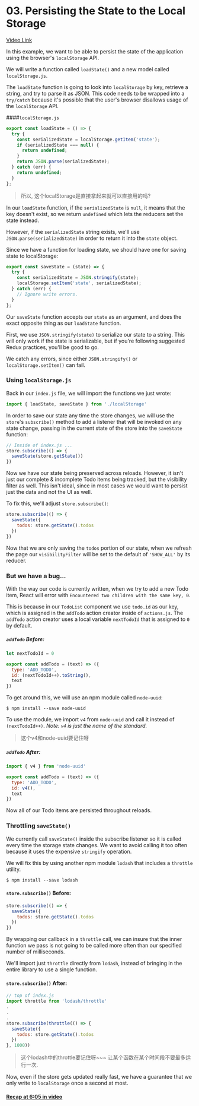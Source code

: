 # 03. Persisting the State to the Local Storage
[Video Link](https://egghead.io/lessons/javascript-redux-persisting-the-state-to-the-local-storage)

In this example, we want to be able to persist the state of the application using the browser's `localStorage` API.

We will write a function called `loadState()` and a new model called `localStorage.js`.

The `loadState` function is going to look into `localStorage` by key, retrieve a string, and try to parse it as JSON. This code needs to be wrapped into a `try/catch` because it's possible that the user's browser disallows usage of the `localStorage` API.

####`localStorage.js`
```javascript
export const loadState = () => {
  try {
    const serializedState = localStorage.getItem('state');
    if (serializedState === null) {
      return undefined;
    }
    return JSON.parse(serializedState);
  } catch (err) {
    return undefined;
  }
};
```

> 所以, 这个localStorage是直接拿起来就可以直接用的吗?

In our `loadState` function, if the `serializedState` is `null`, it means that the key doesn't exist, so we return `undefined` which lets the reducers set the state instead.

However, if the `serializedState` string exists, we'll use `JSON.parse(serializedState)` in order to return it into the `state` object.

Since we have a function for loading state, we should have one for saving state to localStorage:

```javascript
export const saveState = (state) => {
  try {
    const serializedState = JSON.stringify(state);
    localStorage.setItem('state', serializedState);
  } catch (err) {
    // Ignore write errors.
  }
};
```

Our `saveState` function accepts our `state` as an argument, and does the exact opposite thing as our `loadState` function.

First, we use `JSON.stringify(state)` to serialize our state to a string. This will only work if the state is serializable, but if you're following suggested Redux practices, you'll be good to go.

We catch any errors, since either `JSON.stringify()` or `localStorage.setItem()` can fail.

### Using `localStorage.js`
Back in our `index.js` file, we will import the functions we just wrote:
```javascript
import { loadState, saveState } from './localStorage'
```

In order to save our state any time the store changes, we will use the `store`'s `subscribe()` method to add a listener that will be invoked on any state change, passing in the current state of the store into the `saveState` function:

```javascript
// Inside of index.js ...
store.subscribe(() => {
  saveState(store.getState())
})
```

Now we have our state being preserved across reloads. However, it isn't just our complete & incomplete Todo items being tracked, but the visibility filter as well. This isn't ideal, since in most cases we would want to persist just the data and not the UI as well.

To fix this, we'll adjust `store.subscribe()`:
```javascript
store.subscribe(() => {
  saveState({
    todos: store.getState().todos
  })
})
```
Now that we are only saving the `todos` portion of our state, when we refresh the page our `visibilityFilter` will be set to the default of `'SHOW_ALL'` by its reducer.

### But we have a bug...
With the way our code is currently written, when we try to add a new Todo item, React will error with `Encountered two children with the same key, 0`.

This is because in our `TodoList` component we use `todo.id` as our key, which is assigned in the `addTodo` action creator inside of `actions.js`. The `addTodo` action creator uses a local variable `nextTodoId` that is assigned to `0` by default.

##### `addTodo` Before:
```javascript
let nextTodoId = 0

export const addTodo = (text) => ({
  type: 'ADD_TODO',
  id: (nextTodoId++).toString(),
  text
})
```

To get around this, we will use an npm module called `node-uuid`:

`$ npm install --save node-uuid`

To use the module, we import `v4` from `node-uuid` and call it instead of `(nextTodoId++)`. _Note: `v4` is just the name of the standard._

> 这个v4和node-uuid要记住呀

##### `addTodo` After:
```javascript
import { v4 } from 'node-uuid'

export const addTodo = (text) => ({
  type: 'ADD_TODO',
  id: v4(),
  text
})
```
Now all of our Todo items are persisted throughout reloads.

### Throttling `saveState()`
We currently call `saveState()` inside the subscribe listener so it is called every time the storage state changes. We want to avoid calling it too often because it uses the expensive `stringify` operation.

We will fix this by using another npm module `lodash` that includes a `throttle` utility.

`$ npm install --save lodash`


#### `store.subscribe()` Before:
```javascript
store.subscribe(() => {
  saveState({
    todos: store.getState().todos
  })
})
```

By wrapping our callback in a `throttle` call, we can insure that the inner function we pass is not going to be called more often than our specified number of milliseconds.

We'll import just `throttle` directly from `lodash`, instead of bringing in the entire library to use a single function.

#### `store.subscribe()` After:
```javascript
// top of index.js
import throttle from 'lodash/throttle'
.
.
.
store.subscribe(throttle(() => {
  saveState({
    todos: store.getState().todos
  })
}, 1000))
```

> 这个lodash中的throttle要记住呀~~~ 让某个函数在某个时间段不要最多运行一次.

Now, even if the store gets updated really fast, we have a guarantee that we only write to `localStorage` once a second at most.

#### [Recap at 6:05 in video](https://egghead.io/lessons/javascript-redux-persisting-the-state-to-the-local-storage#/tab-transcript)
